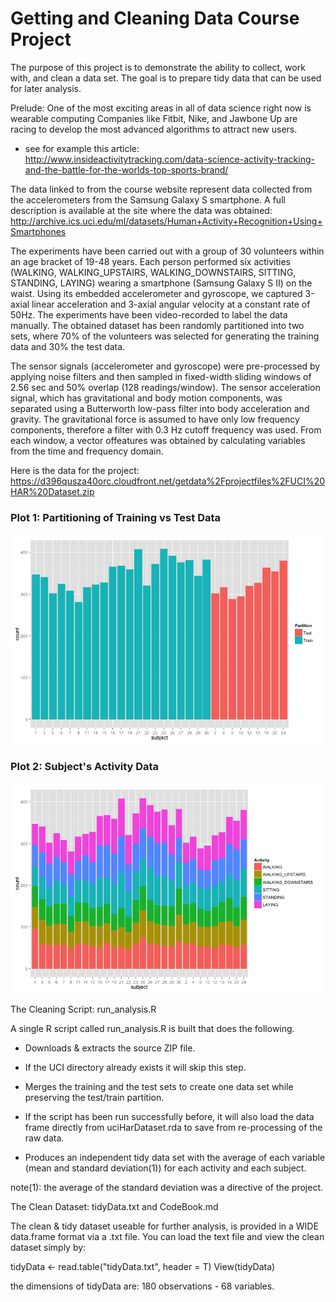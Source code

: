 Getting and Cleaning Data Course Project
========================================

The purpose of this project is to demonstrate the ability to collect, work with, and clean a data set. The goal is to prepare tidy data that can be used for later analysis. 

Prelude: One of the most exciting areas in all of data science right now is wearable computing Companies like Fitbit, Nike, and Jawbone Up are racing to develop the most advanced algorithms to attract new users.
- see for example this article:  
<http://www.insideactivitytracking.com/data-science-activity-tracking-and-the-battle-for-the-worlds-top-sports-brand/>
 
The data linked to from the course website represent data collected from the accelerometers from the Samsung Galaxy S smartphone. A full description is available at the site where the data was obtained:
<http://archive.ics.uci.edu/ml/datasets/Human+Activity+Recognition+Using+Smartphones>

The experiments have been carried out with a group of 30 volunteers within an age bracket of 19-48 years. Each person performed six activities (WALKING, WALKING_UPSTAIRS, WALKING_DOWNSTAIRS, SITTING, STANDING, LAYING) wearing a smartphone (Samsung Galaxy S II) on the waist. Using its embedded accelerometer and gyroscope, we captured 3-axial linear acceleration and 3-axial angular velocity at a constant rate of 50Hz. The experiments have been video-recorded to label the data manually. The obtained dataset has been randomly partitioned into two sets, where 70% of the volunteers was selected for generating the training data and 30% the test data. 

The sensor signals (accelerometer and gyroscope) were pre-processed by applying noise filters and then sampled in fixed-width sliding windows of 2.56 sec and 50% overlap (128 readings/window). The sensor acceleration signal, which has gravitational and body motion components, was separated using a Butterworth low-pass filter into body acceleration and gravity. The gravitational force is assumed to have only low frequency components, therefore a filter with 0.3 Hz cutoff frequency was used. From each window, a vector offeatures was obtained by calculating variables from the time and frequency domain. 

Here is the data for the project: 
  <https://d396qusza40orc.cloudfront.net/getdata%2Fprojectfiles%2FUCI%20HAR%20Dataset.zip>

### Plot 1: Partitioning of Training vs Test Data
![plot of plot1](plot1.png) 

### Plot 2: Subject's Activity Data
![plot of plot2](plot2.png) 

The Cleaning Script:  run_analysis.R

A single R script called run_analysis.R is built that does the following.
* Downloads & extracts the source ZIP file. 
- If the UCI directory already exists it will skip this step.
* Merges the training and the test sets to create one data set while preserving the test/train partition.
- If the script has been run successfully before, it will also load the data frame directly from uciHarDataset.rda to save from re-processing of the raw data.
* Produces an independent tidy data set with the average of each variable (mean and standard deviation(1)) for each activity and each subject. 

note(1): the average of the standard deviation was a directive of the project.

The Clean Dataset:  tidyData.txt and CodeBook.md

The clean & tidy dataset useable for further analysis, is provided in a WIDE data.frame format via a .txt file. You can load the text file and view the clean dataset simply by:

tidyData <- read.table("tidyData.txt", header = T)
View(tidyData)

the dimensions of tidyData are: 180 observations - 68 variables.
